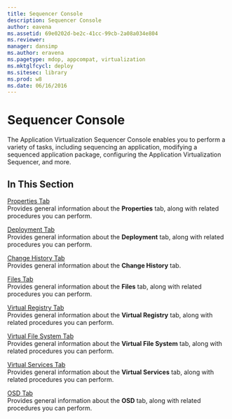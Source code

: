 ```yaml
---
title: Sequencer Console
description: Sequencer Console
author: eavena
ms.assetid: 69e0202d-be2c-41cc-99cb-2a08a034e804
ms.reviewer: 
manager: dansimp
ms.author: eravena
ms.pagetype: mdop, appcompat, virtualization
ms.mktglfcycl: deploy
ms.sitesec: library
ms.prod: w8
ms.date: 06/16/2016
---
```



# Sequencer Console


The Application Virtualization Sequencer Console enables you to perform a variety of tasks, including sequencing an application, modifying a sequenced application package, configuring the Application Virtualization Sequencer, and more.

## In This Section


<a href="" id="properties-tab"></a>[Properties Tab](properties-tab-keep.md)  
Provides general information about the **Properties** tab, along with related procedures you can perform.

<a href="" id="deployment-tab"></a>[Deployment Tab](deployment-tab.md)  
Provides general information about the **Deployment** tab, along with related procedures you can perform.

<a href="" id="change-history-tab"></a>[Change History Tab](change-history-tab-keep.md)  
Provides general information about the **Change History** tab.

<a href="" id="files-tab"></a>[Files Tab](files-tab-keep.md)  
Provides general information about the **Files** tab, along with related procedures you can perform.

<a href="" id="virtual-registry-tab"></a>[Virtual Registry Tab](virtual-registry-tab-keep.md)  
Provides general information about the **Virtual Registry** tab, along with related procedures you can perform.

<a href="" id="virtual-file-system-tab"></a>[Virtual File System Tab](virtual-file-system-tab-keep.md)  
Provides general information about the **Virtual File System** tab, along with related procedures you can perform.

<a href="" id="virtual-services-tab"></a>[Virtual Services Tab](virtual-services-tab-keep.md)  
Provides general information about the **Virtual Services** tab, along with related procedures you can perform.

<a href="" id="osd-tab"></a>[OSD Tab](osd-tab-keep.md)  
Provides general information about the **OSD** tab, along with related procedures you can perform.

 

 





